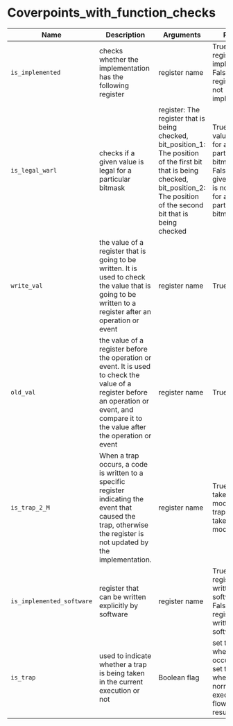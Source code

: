 # Coverpoints_with_function_checks

|     **Name**     | **Description**                                                   | **Arguments**                  |**Return**  |
| ---              | ---                                                               | ---                            | ---        |
| `is_implemented` | checks whether the implementation has the following register      | register name                  | True: if the register is implemented, False: if the register is not implemented | 
| `is_legal_warl`  | checks if a given value is legal for a particular bitmask         | register: The register that is being checked, bit_position_1: The position of the first bit that is being checked, bit_position_2: The position of the second bit that is being checked |   True: if given value is legal for a particular bitmask, False: if given value is not legal for a particular bitmask | 
| `write_val`   |  the value of a register that is going to be written. It is used to check the value that is going to be written to a register after an operation or event         | register name                  | True / False | 
| `old_val`   |  the value of a register before the operation or event. It is used to check the value of a register before an operation or event, and compare it to the value after the operation or event         | register name                  | True / False | 
| `is_trap_2_M`   |  When a trap occurs, a code is written to a specific register indicating the event that caused the trap, otherwise the register is not updated by the implementation.         | register name                  | True: trap is taken in M mode, False:  trap is not taken in M mode | 
| `is_implemented_software`   | register that can be written explicitly by software         | register name                  | True: if register written by software, False:if register not written by software |
| `is_trap`   | used to indicate whether a trap is being taken in the current execution or not         | Boolean flag                  | set to true when a trap occurs and set to false when the normal execution flow is resumed |
